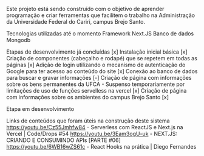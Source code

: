 Este projeto está sendo construído com o objetivo de aprender programação e criar ferramentas que facilitem o trabalho na Administração da Universidade Federal do Cariri, campus Brejo Santo.

Tecnologias utilizadas até o momento
Framework Next.JS
Banco de dados Mongodb

Etapas de desenvolvimento já concluídas
[x] Instalação inicial básica
[x] Criação de componentes (cabeçalho e rodapé) que se repetem em todas as páginas
[x] Adição de login utilizando o mecanismo de autenticação do Google para ter acesso ao conteúdo do site
[x] Conexão ao banco de dados para buscar e gravar informações
[-] Criação de página com informações sobre os bens permanentes da UFCA - Suspenso temporariamente por limitações de uso de funções servelless na vercel
[x] Criação de página com informações sobre os ambientes do campus Brejo Santo
[x] 

Etapa em desenvolvimento


Links de conteúdos que foram úteis na construção deste sistema
https://youtu.be/Cz55Jmhfw84 - Serverless com ReactJS e Next.js na Vercel | Code/Drops #54
https://youtu.be/3Eam3ogU-uk - NEXT.JS: CRIANDO E CONSUMINDO APIs [PARTE #06]
https://youtu.be/6WB16wZS61c - React Hooks na prática | Diego Fernandes